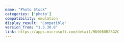 ```yaml
---
name: "Photo Stock"
categories: ['photo']
compatibility: emulation
display_result: "Compatible"
version_from: "1.3.30.0"
link: https://apps.microsoft.com/detail/9N90B0R2SG2C
---
```

